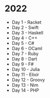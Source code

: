 # 2022

* Day 1 - Racket
* Day 2 - Swift
* Day 3 - Haskell
* Day 4 - C++
* Day 5 - C#
* Day 6 - OCaml
* Day 7 - Ruby
* Day 8 - Dart
* Day 9 - F#
* Day 10 - Julia
* Day 11 - Elixir
* Day 12 - Groovy
* Day 13 - Nim
* Day 14 - PHP
